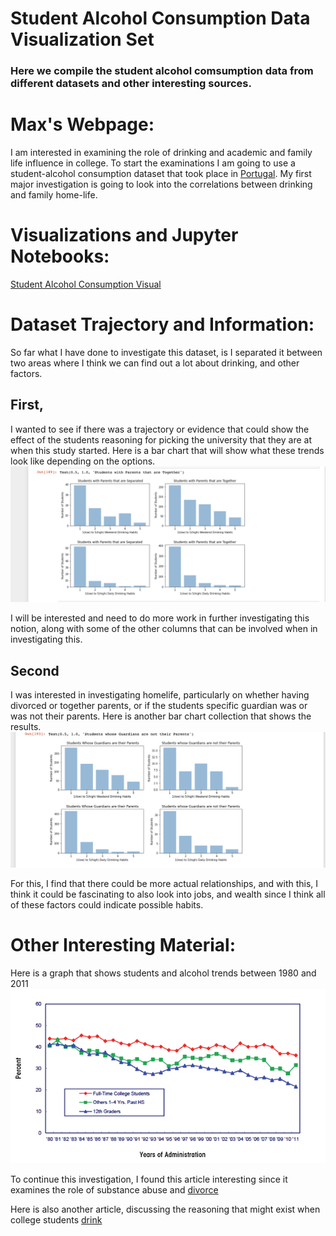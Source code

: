 # Student Alcohol Consumption Data Visualization Set

### Here we compile the student alcohol comsumption data from different datasets and other interesting sources.

# Max's Webpage:
I am interested in examining the role of drinking and academic and family life influence in college. To start the examinations I am going to use a student-alcohol consumption dataset that took place in [Portugal](https://www.kaggle.com/uciml/student-alcohol-consumption?select=student-por.csv). My first major investigation is going to look into the correlations between drinking and family home-life. 
# Visualizations and Jupyter Notebooks:
[Student Alcohol Consumption Visual](Visualizations)

# Dataset Trajectory and Information:
So far what I have done to investigate this dataset, is I separated it between two areas where I think we can find out a lot about drinking, and other factors. 
## First,
 I wanted to see if there was a trajectory or evidence that could show the effect of the students reasoning for picking the university that they are at when this study started. Here is a bar chart that will show what these trends look like depending on the options.
![Graph of Students Reasoning for Going to school and Drinking Habits:](coursemotivation.png)

I will be interested and need to do more work in further investigating this notion, along with some of the other columns that can be involved when in investigating this.

## Second
I was interested in investigating homelife, particularly on whether having divorced or together parents, or if the students specific guardian was or was not their parents. Here is another bar chart collection that shows the results.
![Graph of Students Homelife in Relation to their Parents:](homelife.png)

For this, I find that there could be more actual relationships, and with this, I think it could be fascinating to also look into jobs, and wealth since I think all of these factors could indicate possible habits. 

# Other Interesting Material:
Here is a graph that shows students and alcohol trends between 1980 and 2011
![Student Alcohol Consumption](white03.png)

To continue this investigation, I found this article interesting since it examines the role of substance abuse and [divorce](https://www.projectknow.com/parents-guide/divorce-and-substance-abuse/)

Here is also another article, discussing the reasoning that might exist when college students [drink](https://www.ncbi.nlm.nih.gov/pmc/articles/PMC4214145/)